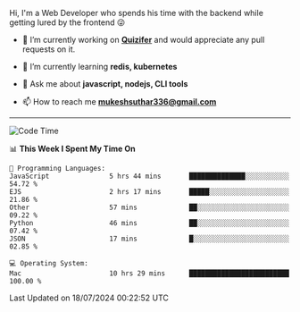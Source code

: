 Hi, I'm a Web Developer who spends his time with the backend while getting lured by the frontend 😜

- 🔭 I’m currently working on **[Quizifer](https://github.com/SutharMukesh/Quizifer/)** and would appreciate any pull requests on it.

- 🌱 I’m currently learning **redis, kubernetes**

- 💬 Ask me about **javascript, nodejs, CLI tools**

- 📫 How to reach me **mukeshsuthar336@gmail.com**

---
<!--START_SECTION:waka-->
![Code Time](http://img.shields.io/badge/Code%20Time-3%2C041%20hrs%2024%20mins-blue)

📊 **This Week I Spent My Time On** 

```text
💬 Programming Languages: 
JavaScript               5 hrs 44 mins       ██████████████░░░░░░░░░░░   54.72 % 
EJS                      2 hrs 17 mins       █████░░░░░░░░░░░░░░░░░░░░   21.86 % 
Other                    57 mins             ██░░░░░░░░░░░░░░░░░░░░░░░   09.22 % 
Python                   46 mins             ██░░░░░░░░░░░░░░░░░░░░░░░   07.42 % 
JSON                     17 mins             █░░░░░░░░░░░░░░░░░░░░░░░░   02.85 % 

💻 Operating System: 
Mac                      10 hrs 29 mins      █████████████████████████   100.00 % 
```


 Last Updated on 18/07/2024 00:22:52 UTC
<!--END_SECTION:waka-->
